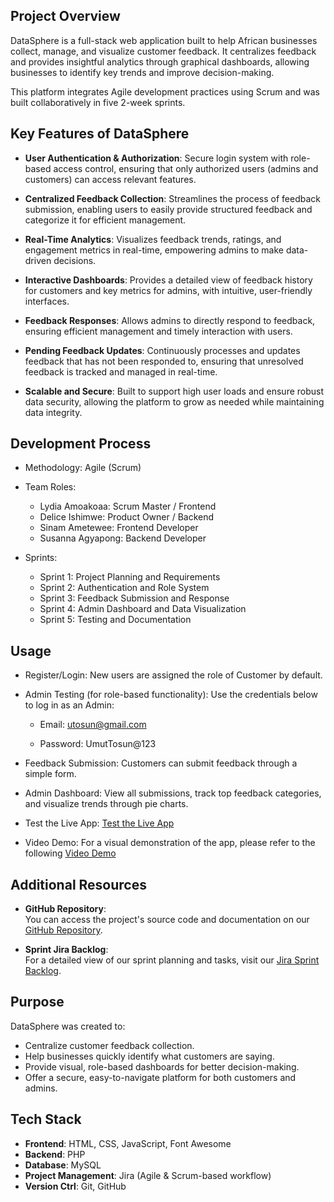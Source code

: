                      
## Project Overview
DataSphere is a full-stack web application built to help African businesses collect, manage, and visualize customer feedback. It centralizes feedback and provides insightful analytics through graphical dashboards, allowing businesses to identify key trends and improve decision-making.

This platform integrates Agile development practices using Scrum and was built collaboratively in five 2-week sprints.

## Key Features of DataSphere

- **User Authentication & Authorization**:  Secure login system with role-based access control, ensuring that only authorized users (admins and customers) can access relevant features.

- **Centralized Feedback Collection**:  Streamlines the process of feedback submission, enabling users to easily provide structured feedback and categorize it for efficient management.

- **Real-Time Analytics**:  Visualizes feedback trends, ratings, and engagement metrics in real-time, empowering admins to make data-driven decisions.

- **Interactive Dashboards**:  Provides a detailed view of feedback history for customers and key metrics for admins, with intuitive, user-friendly interfaces.

- **Feedback Responses**:  Allows admins to directly respond to feedback, ensuring efficient management and timely interaction with users.

- **Pending Feedback Updates**:  Continuously processes and updates feedback that has not been responded to, ensuring that unresolved feedback is tracked and managed in real-time.

- **Scalable and Secure**:  Built to support high user loads and ensure robust data security, allowing the platform to grow as needed while maintaining data integrity.

## Development Process
- Methodology: Agile (Scrum)
- Team Roles:
   - Lydia Amoakoaa: Scrum Master / Frontend 
   - Delice Ishimwe: Product Owner / Backend
   - Sinam Ametewee: Frontend Developer
   - Susanna Agyapong: Backend Developer

- Sprints:
   - Sprint 1: Project Planning and  Requirements
   - Sprint 2: Authentication and  Role System
   - Sprint 3: Feedback Submission and Response
   - Sprint 4: Admin Dashboard and Data Visualization
   - Sprint 5: Testing and Documentation

## Usage
- Register/Login:
New users are assigned the role of Customer by default.

- Admin Testing (for role-based functionality):
Use the credentials below to log in as an Admin:

   - Email: utosun@gmail.com

   - Password: UmutTosun@123

- Feedback Submission:
Customers can submit feedback through a simple form.

- Admin Dashboard:
View all submissions, track top feedback categories, and visualize trends through pie charts.

- Test the Live App:
[Test the Live App](http://172.174.224.159/DataSphere/datasphere)

- Video Demo:
For a visual demonstration of the app, please refer to the following [Video Demo](https://drive.google.com/file/d/1mp-bFmK6zfAhwguxl4PIhBSTsRrmnrYY/view)

## Additional Resources

- **GitHub Repository**:  
  You can access the project's source code and documentation on our [GitHub Repository](https://github.com/Delice782/DataSphere).

- **Sprint Jira Backlog**:  
  For a detailed view of our sprint planning and tasks, visit our [Jira Sprint Backlog](https://deliceishimwe95.atlassian.net/jira/software/projects/DP/boards/35/backlog).

## Purpose
DataSphere was created to:

- Centralize customer feedback collection.
- Help businesses quickly identify what customers are saying.
- Provide visual, role-based dashboards for better decision-making.
- Offer a secure, easy-to-navigate platform for both customers and admins.

## Tech Stack
- **Frontend**: HTML, CSS, JavaScript, Font Awesome
- **Backend**: PHP
- **Database**: MySQL
- **Project Management**: Jira (Agile & Scrum-based workflow)      
- **Version Ctrl**: Git, GitHub   
